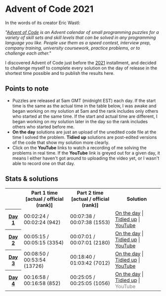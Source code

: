 # Advent of Code 2021

In the words of its creator Eric Wastl:

*"<a href="https://adventofcode.com/">Advent of Code</a> is an Advent calendar of small programming puzzles for a variety of skill sets and skill levels that can be solved in any programming language you like. People use them as a speed contest, interview prep, company training, university coursework, practice problems, or to challenge each other."*

I discovered Advent of Code just before the <a href="https://adventofcode.com/2021">2021</a> installment, and decided to challenge myself to complete every solution on the day of release in the shortest time possible and to publish the results here.

## Points to note

- Puzzles are released at 5am GMT (midnight EST) each day. If the start time is the same as the actual time in the table below, I was awake and began working on my solution at 5am and the rank includes only others who started at the same time. If the start and actual time are different, I began working on my solution later in the day so the rank includes others who started before me.
- **On the day** solutions are just an upload of the unedited code file at the time I solved the problem. **Tidied up** solutions are post-edited versions of the code that show my solution more clearly.
- Click on the **YouTube** links to watch a recording of me solving the problems in real time. If the **YouTube** link is greyed out for a given day, it means I either haven't got around to uploading the video yet, or I wasn't able to record one on that day.

## Stats & solutions

<table>
  <tr>
    <td></td>
    <th style="text-align:center">Part 1 time<br>[actual / official (rank)]</th>
    <th style="text-align:center">Part 2 time<br>[actual / official (rank)]</th>
    <th style="text-align:center">Solution</th>
  </tr>
  <tr>
    <th scope="row"><a href="https://adventofcode.com/2021/day/1">Day 1</a></th>
    <td>00:02:24 / 00:02:24 (942)</td>
    <td>00:07:38 / 00:07:38 (1553)</td>
    <td>
      <a href="/day1/solution-on-the-day.py">On the day</a> |
       <a href="/day1/solution-tidied.py">Tidied up</a> | 
        <a href="https://youtu.be/IhhJfaYf4XU">YouTube</a>
    </td>
  </tr>
  <tr>
    <th scope="row"><a href="https://adventofcode.com/2021/day/2">Day 2</a></th>
    <td>00:05:15 / 00:05:15 (3354)</td>
    <td>00:07:01 / 00:07:01 (2180)</td>
    <td>
      <a href="/day2/solution-on-the-day.py">On the day</a> |
       <a href="/day2/solution-tidied.py">Tidied up</a> | 
        <a href="https://youtu.be/dEV3Fc6kaWI">YouTube</a>
    </td>
  </tr>
  <tr>
    <th scope="row"><a href="https://adventofcode.com/2021/day/3">Day 3</a></th>
    <td>00:08:50 / 00:53:54 (13726)</td>
    <td>00:18:40 / 01:03:42 (7012)</td>
    <td>
      <a href="/day3/solution-on-the-day.py">On the day</a> |
       <a href="/day3/solution-tidied.py">Tidied up</a> | 
        <a href="https://youtu.be/kSXb7XOJI60">YouTube</a>
    </td>
  </tr>
  <tr>
    <th scope="row"><a href="https://adventofcode.com/2021/day/4">Day 4</a></th>
    <td>00:16:58 / 00:16:58 (852)</td>
    <td>00:25:05 / 00:25:05 (1056)</td>
    <td>
      <a href="/day4/solution-on-the-day.py">On the day</a> |
       <a href="/day4/solution-tidied.py">Tidied up</a> | 
        <span style="color:gray">YouTube</span>
    </td>
  </tr>
</table>

